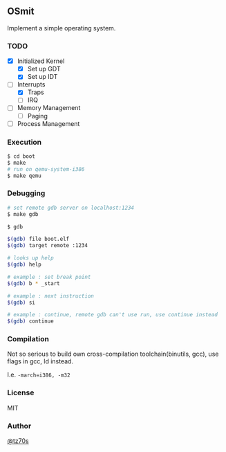 ## OSmit

Implement a simple operating system.

### TODO
- [x] Initialized Kernel
	- [x] Set up GDT
	- [x] Set up IDT
- [ ] Interrupts
	- [x] Traps
	- [ ] IRQ
- [ ] Memory Management
	- [ ] Paging
- [ ] Process Management

### Execution
```bash
$ cd boot
$ make
# run on qemu-system-i386
$ make qemu
```

### Debugging
```bash
# set remote gdb server on localhost:1234
$ make gdb

$ gdb

$(gdb) file boot.elf
$(gdb) target remote :1234

# looks up help
$(gdb) help

# example : set break point
$(gdb) b * _start 

# example : next instruction
$(gdb) si

# example : continue, remote gdb can't use run, use continue instead
$(gdb) continue

```

### Compilation
Not so serious to build own cross-compilation toolchain(binutils, gcc), use flags in gcc, ld instead.

I.e. `-march=i386, -m32`

### License
MIT

### Author
[@tz70s](https://twitter.com/tz70s)
